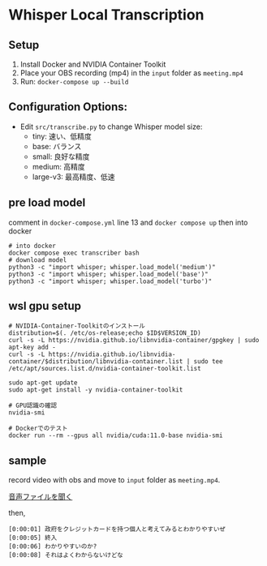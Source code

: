 # Whisper Local Transcription

## Setup
1. Install Docker and NVIDIA Container Toolkit
2. Place your OBS recording (mp4) in the `input` folder as `meeting.mp4`
3. Run: `docker-compose up --build`

## Configuration Options:
- Edit `src/transcribe.py` to change Whisper model size:
  - tiny: 速い、低精度
  - base: バランス
  - small: 良好な精度
  - medium: 高精度
  - large-v3: 最高精度、低速

## pre load model

comment in `docker-compose.yml` line 13
and `docker compose up` then into docker

```
# into docker
docker compose exec transcriber bash    
# download model
python3 -c "import whisper; whisper.load_model('medium')"
python3 -c "import whisper; whisper.load_model('base')"
python3 -c "import whisper; whisper.load_model('turbo')"
```

## wsl gpu setup

```
# NVIDIA-Container-Toolkitのインストール
distribution=$(. /etc/os-release;echo $ID$VERSION_ID)
curl -s -L https://nvidia.github.io/libnvidia-container/gpgkey | sudo apt-key add -
curl -s -L https://nvidia.github.io/libnvidia-container/$distribution/libnvidia-container.list | sudo tee /etc/apt/sources.list.d/nvidia-container-toolkit.list

sudo apt-get update
sudo apt-get install -y nvidia-container-toolkit
```

```
# GPU認識の確認
nvidia-smi

# Dockerでのテスト
docker run --rm --gpus all nvidia/cuda:11.0-base nvidia-smi
```

## sample

record video with obs and move to  `input` folder as `meeting.mp4`.  

[音声ファイルを聞く](./sample/audio.ogg)  

then,

```
[0:00:01] 政府をクレジットカードを持つ個人と考えてみるとわかりやすいぜ
[0:00:05] 終入
[0:00:06] わかりやすいのか?
[0:00:08] それはよくわからないけどな
```